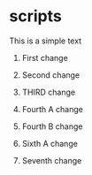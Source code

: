 # scripts

This is a simple text

1. First change

2. Second change

3. THIRD change

4. Fourth A change

5. Fourth B change

6. Sixth A change

7. Seventh change

